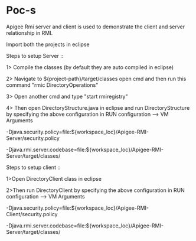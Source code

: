 # Poc-s
Apigee Rmi server and client is used to demonstrate the client and server relationship in RMI. 

Import both the projects in eclipse

Steps to setup Server ::

1> Compile the classes (by default they are auto compiled in eclipse) 

2> Navigate to ${project-path}/target/classes open cmd and then run this command "rmic DirectoryOperations" 

3> Open another cmd and type "start rmiregistry"

4> Then open DirectoryStructure.java in eclipse and run DirectoryStructure by specifying the above configuration in RUN configuration --> VM Arguments 

-Djava.security.policy=file:${workspace_loc}/Apigee-RMI-Server/security.policy

-Djava.rmi.server.codebase=file:${workspace_loc}/Apigee-RMI-Server/target/classes/

Steps to setup client :: 

1>Open DirectoryClient class in eclipse

2>Then run DirectoryClient by specifying the above configuration in RUN configuration --> VM Arguments 

-Djava.security.policy=file:${workspace_loc}/Apigee-RMI-Client/security.policy

-Djava.rmi.server.codebase=file:${workspace_loc}/Apigee-RMI-Server/target/classes/
